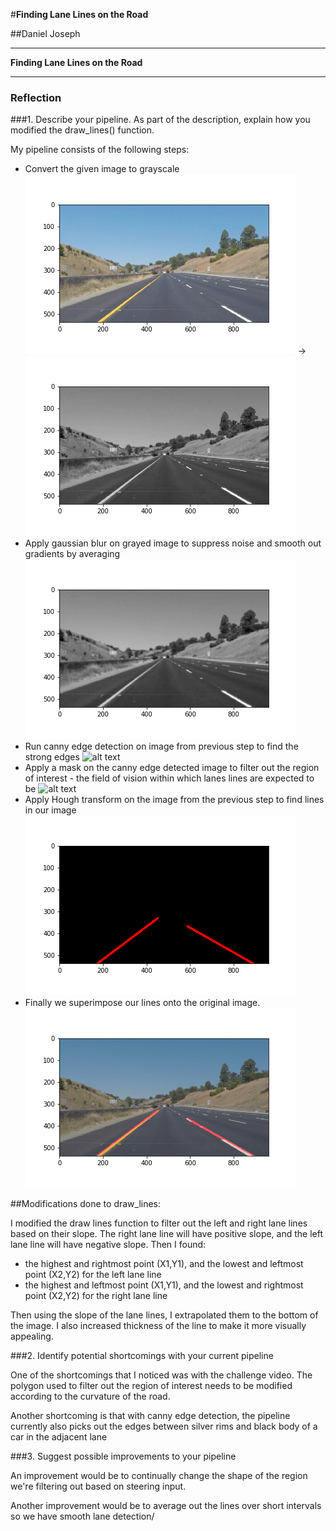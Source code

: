 #**Finding Lane Lines on the Road** 

##Daniel Joseph

---

**Finding Lane Lines on the Road**

[//]: # (Image References)

[Original]: ./Process/orig.png "Original Image"
[Gray]: ./Process/gray.png "Grayscale"
[BlurGray]: ./Process/blur_gray.png "Gaussian blur"
[Canny]: ./Process/canny.png "Canny Transform"
[Mask]: ./Process/mask.png "Region of Interest"
[Hough]: ./Process/hough.png "Lines found using Hough Transform"
[Final]: ./Process/final.png "Detected Lane Lines"

---

### Reflection

###1. Describe your pipeline. As part of the description, explain how you modified the draw_lines() function.

My pipeline consists of the following steps:

* Convert the given image to grayscale
![alt text][Original] -> ![alt text][Gray] 
* Apply gaussian blur on grayed image to suppress noise and smooth out gradients by averaging
![alt text][BlurGray]
* Run canny edge detection on image from previous step to find the strong edges
![alt text][Canny]
* Apply a mask on the canny edge detected image to filter out the region of interest - the field of vision within 
which lanes lines are expected to be
![alt text][Mask]
* Apply Hough transform on the image from the previous step to find lines in our image
![alt text][Hough]
* Finally we superimpose our lines onto the original image. 
![alt text][Final]

##Modifications done to draw_lines:

I modified the draw lines function to filter out the left and right lane lines based on their slope. The right lane line will have positive slope, and the left lane line will have negative slope. Then I found:
 * the highest and rightmost point (X1,Y1), and the lowest and leftmost point (X2,Y2) for the left lane line
 * the highest and leftmost point (X1,Y1), and the lowest and rightmost point (X2,Y2) for the right lane line
 
Then using the slope of the lane lines, I extrapolated them to the bottom of the image. I also increased thickness of the line to make it more visually appealing.




###2. Identify potential shortcomings with your current pipeline

One of the shortcomings that I noticed was with the challenge video. The polygon used to filter out the region of interest needs to be modified according to the curvature of the road.

Another shortcoming is that with canny edge detection, the pipeline currently also picks out the edges between silver rims and black body of a car in the adjacent lane


###3. Suggest possible improvements to your pipeline

An improvement would be to continually change the shape of the region we're filtering out based on steering input.

Another improvement would be to average out the lines over short intervals so we have smooth lane detection/